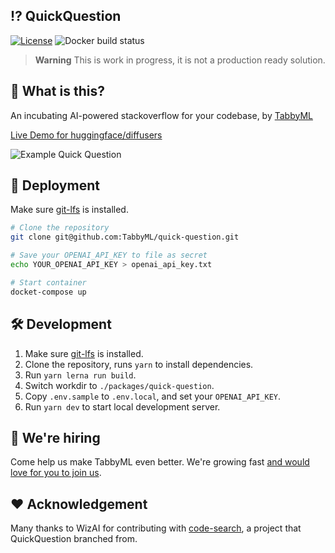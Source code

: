 ## ⁉️ QuickQuestion
[![License](https://img.shields.io/badge/License-Apache_2.0-blue.svg)](https://opensource.org/licenses/Apache-2.0)
![Docker build status](https://img.shields.io/github/actions/workflow/status/TabbyML/quick-question/docker.yml?label=docker%20image%20build)

> **Warning**
> This is work in progress, it is not a production ready solution.

## 🤔 What is this?

An incubating AI-powered stackoverflow for your codebase, by [TabbyML](https://tabbyml.com)

[Live Demo for huggingface/diffusers](https://quick-question.fly.dev/huggingface/diffusers)

![Example Quick Question](example-quick-question.png)

## 🚀 Deployment
Make sure [git-lfs](https://git-lfs.com/) is installed.

```bash
# Clone the repository
git clone git@github.com:TabbyML/quick-question.git

# Save your OPENAI_API_KEY to file as secret
echo YOUR_OPENAI_API_KEY > openai_api_key.txt

# Start container
docket-compose up
```

## 🛠️ Development
1. Make sure [git-lfs](https://git-lfs.com/) is installed.
2. Clone the repository, runs `yarn` to install dependencies.
3. Run `yarn lerna run build`.
4. Switch workdir to `./packages/quick-question`.
3. Copy `.env.sample` to `.env.local`, and set your `OPENAI_API_KEY`.
4. Run `yarn dev` to start local development server.

## 🙋 We're hiring
Come help us make TabbyML even better. We're growing fast [and would love for you to join us](https://tabbyml.notion.site/Careers-35b1a77f3d1743d9bae06b7d6d5b814a).

## ❤️ Acknowledgement

Many thanks to WizAI for contributing with [code-search](https://github.com/wizi-ai/code-search), a project that QuickQuestion branched from.
